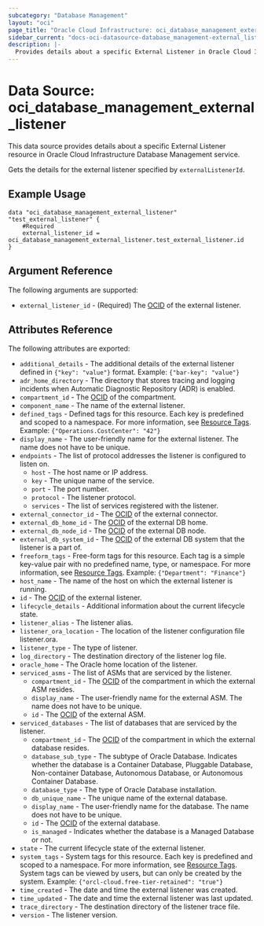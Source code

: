 ```yaml
---
subcategory: "Database Management"
layout: "oci"
page_title: "Oracle Cloud Infrastructure: oci_database_management_external_listener"
sidebar_current: "docs-oci-datasource-database_management-external_listener"
description: |-
  Provides details about a specific External Listener in Oracle Cloud Infrastructure Database Management service
---
```


# Data Source: oci_database_management_external_listener
This data source provides details about a specific External Listener resource in Oracle Cloud Infrastructure Database Management service.

Gets the details for the external listener specified by `externalListenerId`.


## Example Usage

```hcl
data "oci_database_management_external_listener" "test_external_listener" {
	#Required
	external_listener_id = oci_database_management_external_listener.test_external_listener.id
}
```

## Argument Reference

The following arguments are supported:

* `external_listener_id` - (Required) The [OCID](https://docs.cloud.oracle.com/iaas/Content/General/Concepts/identifiers.htm) of the external listener.


## Attributes Reference

The following attributes are exported:

* `additional_details` - The additional details of the external listener defined in `{"key": "value"}` format. Example: `{"bar-key": "value"}` 
* `adr_home_directory` - The directory that stores tracing and logging incidents when Automatic Diagnostic Repository (ADR) is enabled.
* `compartment_id` - The [OCID](https://docs.cloud.oracle.com/iaas/Content/General/Concepts/identifiers.htm) of the compartment.
* `component_name` - The name of the external listener.
* `defined_tags` - Defined tags for this resource. Each key is predefined and scoped to a namespace. For more information, see [Resource Tags](https://docs.cloud.oracle.com/iaas/Content/General/Concepts/resourcetags.htm). Example: `{"Operations.CostCenter": "42"}` 
* `display_name` - The user-friendly name for the external listener. The name does not have to be unique.
* `endpoints` - The list of protocol addresses the listener is configured to listen on.
	* `host` - The host name or IP address.
	* `key` - The unique name of the service.
	* `port` - The port number.
	* `protocol` - The listener protocol.
	* `services` - The list of services registered with the listener.
* `external_connector_id` - The [OCID](https://docs.cloud.oracle.com/iaas/Content/General/Concepts/identifiers.htm) of the external connector.
* `external_db_home_id` - The [OCID](https://docs.cloud.oracle.com/iaas/Content/General/Concepts/identifiers.htm) of the external DB home.
* `external_db_node_id` - The [OCID](https://docs.cloud.oracle.com/iaas/Content/General/Concepts/identifiers.htm) of the external DB node.
* `external_db_system_id` - The [OCID](https://docs.cloud.oracle.com/iaas/Content/General/Concepts/identifiers.htm) of the external DB system that the listener is a part of.
* `freeform_tags` - Free-form tags for this resource. Each tag is a simple key-value pair with no predefined name, type, or namespace. For more information, see [Resource Tags](https://docs.cloud.oracle.com/iaas/Content/General/Concepts/resourcetags.htm). Example: `{"Department": "Finance"}` 
* `host_name` - The name of the host on which the external listener is running.
* `id` - The [OCID](https://docs.cloud.oracle.com/iaas/Content/General/Concepts/identifiers.htm) of the external listener.
* `lifecycle_details` - Additional information about the current lifecycle state.
* `listener_alias` - The listener alias.
* `listener_ora_location` - The location of the listener configuration file listener.ora.
* `listener_type` - The type of listener.
* `log_directory` - The destination directory of the listener log file.
* `oracle_home` - The Oracle home location of the listener.
* `serviced_asms` - The list of ASMs that are serviced by the listener.
	* `compartment_id` - The [OCID](https://docs.cloud.oracle.com/iaas/Content/General/Concepts/identifiers.htm) of the compartment in which the external ASM resides.
	* `display_name` - The user-friendly name for the external ASM. The name does not have to be unique.
	* `id` - The [OCID](https://docs.cloud.oracle.com/iaas/Content/General/Concepts/identifiers.htm) of the external ASM.
* `serviced_databases` - The list of databases that are serviced by the listener.
	* `compartment_id` - The [OCID](https://docs.cloud.oracle.com/iaas/Content/General/Concepts/identifiers.htm) of the compartment in which the external database resides.
	* `database_sub_type` - The subtype of Oracle Database. Indicates whether the database is a Container Database, Pluggable Database, Non-container Database, Autonomous Database, or Autonomous Container Database. 
	* `database_type` - The type of Oracle Database installation.
	* `db_unique_name` - The unique name of the external database.
	* `display_name` - The user-friendly name for the database. The name does not have to be unique.
	* `id` - The [OCID](https://docs.cloud.oracle.com/iaas/Content/General/Concepts/identifiers.htm) of the external database.
	* `is_managed` - Indicates whether the database is a Managed Database or not.
* `state` - The current lifecycle state of the external listener.
* `system_tags` - System tags for this resource. Each key is predefined and scoped to a namespace. For more information, see [Resource Tags](https://docs.cloud.oracle.com/iaas/Content/General/Concepts/resourcetags.htm). System tags can be viewed by users, but can only be created by the system.  Example: `{"orcl-cloud.free-tier-retained": "true"}` 
* `time_created` - The date and time the external listener was created.
* `time_updated` - The date and time the external listener was last updated.
* `trace_directory` - The destination directory of the listener trace file.
* `version` - The listener version.

